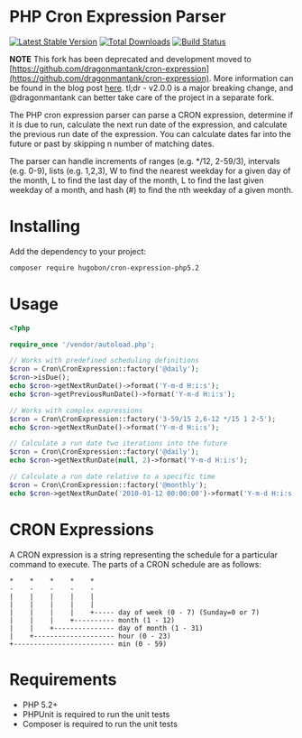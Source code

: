 PHP Cron Expression Parser
==========================

[![Latest Stable Version](https://poser.pugx.org/mtdowling/cron-expression/v/stable.png)](https://packagist.org/packages/mtdowling/cron-expression) [![Total Downloads](https://poser.pugx.org/mtdowling/cron-expression/downloads.png)](https://packagist.org/packages/mtdowling/cron-expression) [![Build Status](https://secure.travis-ci.org/mtdowling/cron-expression.png)](http://travis-ci.org/mtdowling/cron-expression)

**NOTE** This fork has been deprecated and development moved to [https://github.com/dragonmantank/cron-expression](https://github.com/dragonmantank/cron-expression). More information can be found in the blog post [here](http://ctankersley.com/2017/10/12/cron-expression-update/). tl;dr - v2.0.0 is a major breaking change, and @dragonmantank can better take care of the project in a separate fork. 

The PHP cron expression parser can parse a CRON expression, determine if it is
due to run, calculate the next run date of the expression, and calculate the previous
run date of the expression.  You can calculate dates far into the future or past by
skipping n number of matching dates.

The parser can handle increments of ranges (e.g. */12, 2-59/3), intervals (e.g. 0-9),
lists (e.g. 1,2,3), W to find the nearest weekday for a given day of the month, L to
find the last day of the month, L to find the last given weekday of a month, and hash
(#) to find the nth weekday of a given month.

Installing
==========

Add the dependency to your project:

```bash
composer require hugobon/cron-expression-php5.2
```

Usage
=====
```php
<?php

require_once '/vendor/autoload.php';

// Works with predefined scheduling definitions
$cron = Cron\CronExpression::factory('@daily');
$cron->isDue();
echo $cron->getNextRunDate()->format('Y-m-d H:i:s');
echo $cron->getPreviousRunDate()->format('Y-m-d H:i:s');

// Works with complex expressions
$cron = Cron\CronExpression::factory('3-59/15 2,6-12 */15 1 2-5');
echo $cron->getNextRunDate()->format('Y-m-d H:i:s');

// Calculate a run date two iterations into the future
$cron = Cron\CronExpression::factory('@daily');
echo $cron->getNextRunDate(null, 2)->format('Y-m-d H:i:s');

// Calculate a run date relative to a specific time
$cron = Cron\CronExpression::factory('@monthly');
echo $cron->getNextRunDate('2010-01-12 00:00:00')->format('Y-m-d H:i:s');
```

CRON Expressions
================

A CRON expression is a string representing the schedule for a particular command to execute.  The parts of a CRON schedule are as follows:

    *    *    *    *    *
    -    -    -    -    -
    |    |    |    |    |
    |    |    |    |    |
    |    |    |    |    +----- day of week (0 - 7) (Sunday=0 or 7)
    |    |    |    +---------- month (1 - 12)
    |    |    +--------------- day of month (1 - 31)
    |    +-------------------- hour (0 - 23)
    +------------------------- min (0 - 59)

Requirements
============

- PHP 5.2+
- PHPUnit is required to run the unit tests
- Composer is required to run the unit tests
